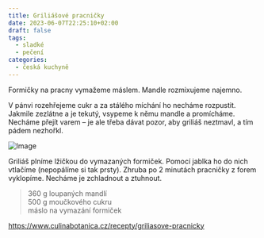 ```yaml
---
title: Griliášové pracničky
date: 2023-06-07T22:25:10+02:00
draft: false
tags:
  - sladké
  - pečení
categories:
  - česká kuchyně
---
```


Formičky na pracny vymažeme máslem. Mandle rozmixujeme najemno.

V pánvi rozehřejeme cukr a za stálého míchání ho necháme
rozpustit. Jakmile zezlátne a je tekutý, vsypeme k němu mandle a promícháme. Necháme přejít varem – je ale třeba dávat pozor, aby griliáš neztmavl, a tím pádem nezhořkl.

![Image](/images/pracny.png)

Griliáš plníme lžičkou do vymazaných formiček. Pomocí jablka ho do nich vtlačíme (nepopálíme si tak prsty). Zhruba po 2 minutách pracničky z forem vyklopíme. Necháme je zchladnout a ztuhnout.

> 360 g loupaných mandlí  
> 500 g moučkového cukru  
> máslo na vymazání formiček  

https://www.culinabotanica.cz/recepty/griliasove-pracnicky
